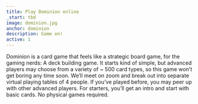 ```yaml
---
title: Play Dominion online
_start: tbd
image: dominion.jpg
anchor: dominion
description: Game on! 
active: 1
---
```


Dominion is a card game that feels like a strategic board game, for the gaming nerds: A deck building game. It starts kind of simple, but advanced players may choose from a variety of ~ 500 card types, so this game won’t get boring any time soon. We’ll meet on zoom and break out into separate virtual playing tables of 4 people. If you’ve played before, you may peer up with other advanced players. For starters, you’ll get an intro and start with basic cards. No physical games required.
